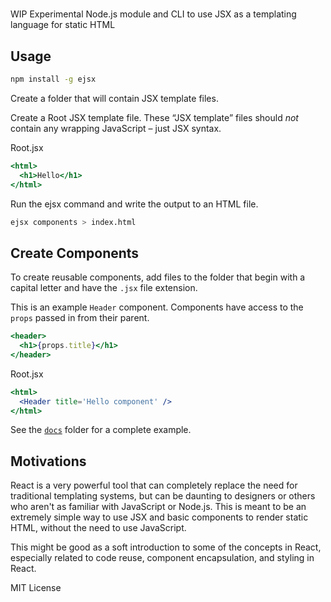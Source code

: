 
# <Ejsx />

WIP Experimental Node.js module and CLI to use JSX as a templating language for static HTML

## Usage

```sh
npm install -g ejsx
```

Create a folder that will contain JSX template files.

Create a Root JSX template file.
These “JSX template” files should *not* contain any wrapping JavaScript – just JSX syntax.

Root.jsx
```jsx
<html>
  <h1>Hello</h1>
</html>
```

Run the ejsx command and write the output to an HTML file.

```sh
ejsx components > index.html
```

## Create Components

To create reusable components, add files to the folder that begin with a capital letter and have the `.jsx` file extension.

This is an example `Header` component. Components have access to the `props` passed in from their parent.

```jsx
<header>
  <h1>{props.title}</h1>
</header>
```

Root.jsx
```jsx
<html>
  <Header title='Hello component' />
</html>
```

See the [`docs`](docs) folder for a complete example.

## Motivations

React is a very powerful tool that can completely replace the need for traditional templating systems,
but can be daunting to designers or others who aren't as familiar with JavaScript or Node.js.
This is meant to be an extremely simple way to use JSX and basic components to render static HTML,
without the need to use JavaScript.

This might be good as a soft introduction to some of the concepts in React,
especially related to code reuse, component encapsulation, and styling in React.

MIT License

